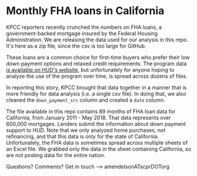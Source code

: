 # Monthly FHA loans in California

KPCC reporters recently crunched the numbers on FHA loans, a government-backed mortgage insured by the Federal Housing Administration. We are releasing the data used for our analysis in this repo. It's here as a zip file, since the csv is too large for GitHub.

These loans are a common choice for first-time buyers who prefer their low down payment options and relaxed credit requirements. The program data [is available on HUD's website](https://www.hud.gov/program_offices/housing/rmra/oe/rpts/sfsnap/sfsnap), but unfortunately for anyone hoping to analyze the use of the program over time, is spread across dozens of files.

In reporting this story, KPCC brought that data together in a manner that is more friendly for data analysis (i.e. a single csv file). In doing that, we also cleaned the `down_payment_src` column and created a `date` column.

The file available in this repo contains 89 months of FHA loan data for California, from January 2011 - May 2018. That data represents over 600,000 mortgages. Lenders submit the information about down payment support to HUD. Note that we only analyzed home purchases, not refinancing, and that this data is only for the state of California. Unfortunately, the FHA data is sometimes spread across multiple sheets of an Excel file. We grabbed only the data in the sheet containing California, so are not posting data for the entire nation.

Questions? Comments? Get in touch --> amendelsonATscprDOTorg
